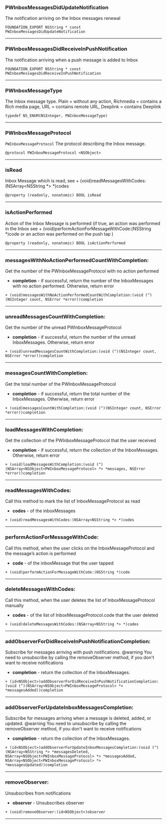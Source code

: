 ### PWInboxMessagesDidUpdateNotification <a name="PWInboxMessagesDidUpdateNotification"></a>
The notification arriving on the Inbox messages renewal
```
FOUNDATION_EXPORT NSString * const PWInboxMessagesDidUpdateNotification
```
---
### PWInboxMessagesDidReceiveInPushNotification <a name="PWInboxMessagesDidReceiveInPushNotification"></a>
The notification arriving when a push message is added to Inbox
```
FOUNDATION_EXPORT NSString * const PWInboxMessagesDidReceiveInPushNotification
```
---
### PWInboxMessageType <a name="PWInboxMessageType"></a>
The Inbox message type. Plain = without any action, Richmedia = contains a Rich media page, URL = contains remote URL, Deeplink = contains Deeplink
```
typedef NS_ENUM(NSInteger, PWInboxMessageType)
```
---
### PWInboxMessageProtocol <a name="PWInboxMessageProtocol"></a>
`PWInboxMessageProtocol` The protocol describing the Inbox message.
```
@protocol PWInboxMessageProtocol <NSObject>
```
---
### isRead <a name="isRead"></a>
Inbox Message which is read, see + (void)readMessagesWithCodes:(NSArray<NSString *> *)codes
```
@property (readonly, nonatomic) BOOL isRead
```
---
### isActionPerformed <a name="isActionPerformed"></a>
Action of the Inbox Message is performed (if true, an action was performed in the Inbox see + (void)performActionForMessageWithCode:(NSString *)code or an action was performed on the push tap )
```
@property (readonly, nonatomic) BOOL isActionPerformed
```
---
### messagesWithNoActionPerformedCountWithCompletion: <a name="messagesWithNoActionPerformedCountWithCompletion:"></a>
Get the number of the PWInboxMessageProtocol with no action performed


* **completion** - if successful, return the number of the InboxMessages with no action performed. Otherwise, return error
```
+ (void)messagesWithNoActionPerformedCountWithCompletion:(void (^)(NSInteger count, NSError *error))completion
```
---
### unreadMessagesCountWithCompletion: <a name="unreadMessagesCountWithCompletion:"></a>
Get the number of the unread PWInboxMessageProtocol


* **completion** - if successful, return the number of the unread InboxMessages. Otherwise, return error
```
+ (void)unreadMessagesCountWithCompletion:(void (^)(NSInteger count, NSError *error))completion
```
---
### messagesCountWithCompletion: <a name="messagesCountWithCompletion:"></a>
Get the total number of the PWInboxMessageProtocol


* **completion** - if successful, return the total number of the InboxMessages. Otherwise, return error
```
+ (void)messagesCountWithCompletion:(void (^)(NSInteger count, NSError *error))completion
```
---
### loadMessagesWithCompletion: <a name="loadMessagesWithCompletion:"></a>
Get the collection of the PWInboxMessageProtocol that the user received


* **completion** - if successful, return the collection of the InboxMessages. Otherwise, return error
```
+ (void)loadMessagesWithCompletion:(void (^)(NSArray<NSObject<PWInboxMessageProtocol> *> *messages, NSError *error))completion
```
---
### readMessagesWithCodes: <a name="readMessagesWithCodes:"></a>
Call this method to mark the list of InboxMessageProtocol as read


* **codes** - of the inboxMessages
```
+ (void)readMessagesWithCodes:(NSArray<NSString *> *)codes
```
---
### performActionForMessageWithCode: <a name="performActionForMessageWithCode:"></a>
Call this method, when the user clicks on the InboxMessageProtocol and the message’s action is performed


* **code** - of the inboxMessage that the user tapped
```
+ (void)performActionForMessageWithCode:(NSString *)code
```
---
### deleteMessagesWithCodes: <a name="deleteMessagesWithCodes:"></a>
Call this method, when the user deletes the list of InboxMessageProtocol manually


* **codes** - of the list of InboxMessageProtocol.code that the user deleted
```
+ (void)deleteMessagesWithCodes:(NSArray<NSString *> *)codes
```
---
### addObserverForDidReceiveInPushNotificationCompletion: <a name="addObserverForDidReceiveInPushNotificationCompletion:"></a>
Subscribe for messages arriving with push notifications. @warning You need to unsubscribe by calling the removeObserver method, if you don't want to receive notifications


* **completion** - return the collection of the InboxMessages.
```
+ (id<NSObject>)addObserverForDidReceiveInPushNotificationCompletion:(void (^)(NSArray<NSObject<PWInboxMessageProtocol> *> *messagesAdded))completion
```
---
### addObserverForUpdateInboxMessagesCompletion: <a name="addObserverForUpdateInboxMessagesCompletion:"></a>
Subscribe for messages arriving when a message is deleted, added, or updated. @warning You need to unsubscribe by calling the removeObserver method, if you don't want to receive notifications


* **completion** - return the collection of the InboxMessages.
```
+ (id<NSObject>)addObserverForUpdateInboxMessagesCompletion:(void (^)(NSArray<NSString *> *messagesDeleted,
NSArray<NSObject<PWInboxMessageProtocol> *> *messagesAdded,
NSArray<NSObject<PWInboxMessageProtocol> *> *messagesUpdated))completion
```
---
### removeObserver: <a name="removeObserver:"></a>
Unsubscribes from notifications


* **observer** - Unsubscribes observer
```
+ (void)removeObserver:(id<NSObject>)observer
```
---
